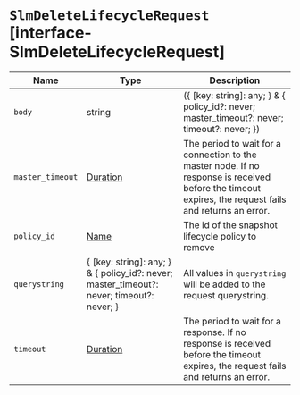 # `SlmDeleteLifecycleRequest` [interface-SlmDeleteLifecycleRequest]

| Name | Type | Description |
| - | - | - |
| `body` | string | ({ [key: string]: any; } & { policy_id?: never; master_timeout?: never; timeout?: never; }) | All values in `body` will be added to the request body. |
| `master_timeout` | [Duration](./Duration.md) | The period to wait for a connection to the master node. If no response is received before the timeout expires, the request fails and returns an error. |
| `policy_id` | [Name](./Name.md) | The id of the snapshot lifecycle policy to remove |
| `querystring` | { [key: string]: any; } & { policy_id?: never; master_timeout?: never; timeout?: never; } | All values in `querystring` will be added to the request querystring. |
| `timeout` | [Duration](./Duration.md) | The period to wait for a response. If no response is received before the timeout expires, the request fails and returns an error. |

